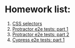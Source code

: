 # Homework list:

1. [CSS selectors](hw1.md)
2. [Protractor e2e tests: part 1](hw2.md)
3. [Protractor e2e tests: part 2](hw3.md)
3. [Cypress e2e tests: part 1](hw4.md)

